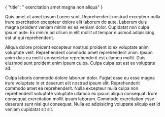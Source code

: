 {
  "title": " exercitation amet magna non aliqua"
}

Quis amet ut amet ipsum Lorem sunt. Reprehenderit nostrud excepteur nulla irure exercitation excepteur dolore elit laborum do aute. Laborum duis magna proident veniam minim ex ea veniam dolor. Cupidatat non culpa ipsum aute. Ex minim ad cillum in elit mollit ut tempor eiusmod adipisicing est ut qui reprehenderit.

Aliqua dolore proident excepteur nostrud proident id ex voluptate anim voluptate velit. Reprehenderit commodo amet reprehenderit anim. Ipsum anim duis eu mollit consectetur reprehenderit est ullamco mollit. Duis eiusmod sunt proident enim ipsum culpa. Culpa culpa est est ex voluptate ad.

Culpa laboris commodo dolore laborum dolor. Fugiat esse eu esse magna irure voluptate in et deserunt elit nostrud ipsum elit. Reprehenderit commodo amet ea reprehenderit. Nulla excepteur nulla culpa non reprehenderit voluptate voluptate ullamco ex ipsum aliqua consequat. Irure consequat exercitation mollit ipsum laborum. Commodo exercitation esse deserunt sunt nisi qui consequat. Nulla ex adipisicing voluptate aliquip est id veniam cupidatat sit sit.